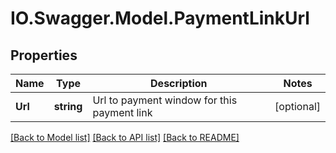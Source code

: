 # IO.Swagger.Model.PaymentLinkUrl
## Properties

Name | Type | Description | Notes
------------ | ------------- | ------------- | -------------
**Url** | **string** | Url to payment window for this payment link | [optional] 

[[Back to Model list]](../README.md#documentation-for-models) [[Back to API list]](../README.md#documentation-for-api-endpoints) [[Back to README]](../README.md)


